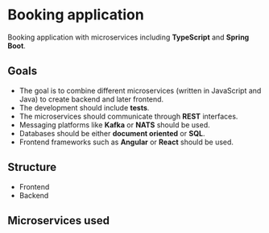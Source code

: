 # Booking application
Booking application with microservices including <b>TypeScript</b> and <b>Spring Boot</b>.
## Goals
  - The goal is to combine different microservices (written in JavaScript and Java) to create backend and later frontend.
  - The development should include <b>tests</b>.
  - The microservices should communicate through <b>REST</b> interfaces.
  - Messaging platforms like <b>Kafka</b> or <b>NATS</b> should be used.
  - Databases should be either <b>document oriented</b> or <b>SQL</b>.
  - Frontend frameworks such as <b>Angular</b> or <b>React</b> should be used.
## Structure
  - Frontend
  - Backend
## Microservices used

